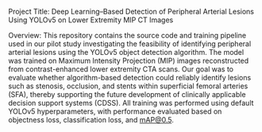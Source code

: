 Project Title:
Deep Learning–Based Detection of Peripheral Arterial Lesions Using YOLOv5 on Lower Extremity MIP CT Images

Overview:
This repository contains the source code and training pipeline used in our pilot study investigating the feasibility of identifying peripheral arterial lesions using the YOLOv5 object detection algorithm. The model was trained on Maximum Intensity Projection (MIP) images reconstructed from contrast-enhanced lower extremity CTA scans. Our goal was to evaluate whether algorithm-based detection could reliably identify lesions such as stenosis, occlusion, and stents within superficial femoral arteries (SFA), thereby supporting the future development of clinically applicable decision support systems (CDSS).
All training was performed using default YOLOv5 hyperparameters, with performance evaluated based on objectness loss, classification loss, and mAP@0.5.

